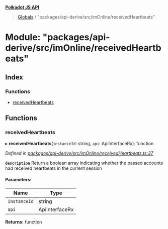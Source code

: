 **[Polkadot JS API](../README.md)**

> [Globals](../globals.md) / "packages/api-derive/src/imOnline/receivedHeartbeats"

# Module: "packages/api-derive/src/imOnline/receivedHeartbeats"

## Index

### Functions

* [receivedHeartbeats](_packages_api_derive_src_imonline_receivedheartbeats_.md#receivedheartbeats)

## Functions

### receivedHeartbeats

▸ **receivedHeartbeats**(`instanceId`: string, `api`: ApiInterfaceRx): function

*Defined in [packages/api-derive/src/imOnline/receivedHeartbeats.ts:37](https://github.com/polkadot-js/api/blob/014fa123b/packages/api-derive/src/imOnline/receivedHeartbeats.ts#L37)*

**`description`** Return a boolean array indicating whether the passed accounts had received heartbeats in the current session

#### Parameters:

Name | Type |
------ | ------ |
`instanceId` | string |
`api` | ApiInterfaceRx |

**Returns:** function
